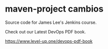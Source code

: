 # maven-project cambios
Source code for James Lee's Jenkins course.

Check out our Latest DevOps PDF book.

https://www.level-up.one/devops-pdf-book
